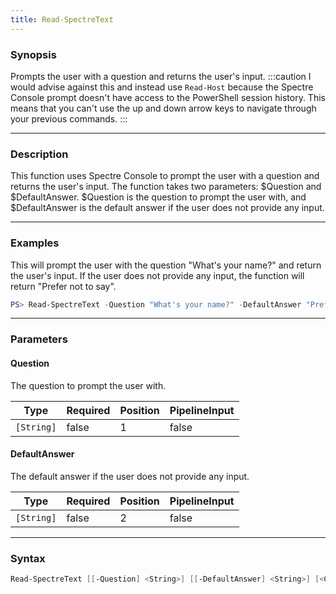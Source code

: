 ```yaml
---
title: Read-SpectreText
---
```








### Synopsis
Prompts the user with a question and returns the user's input.
:::caution
I would advise against this and instead use `Read-Host` because the Spectre Console prompt doesn't have access to the PowerShell session history. This means that you can't use the up and down arrow keys to navigate through your previous commands.
:::



---


### Description

This function uses Spectre Console to prompt the user with a question and returns the user's input. The function takes two parameters: $Question and $DefaultAnswer. $Question is the question to prompt the user with, and $DefaultAnswer is the default answer if the user does not provide any input.



---


### Examples
This will prompt the user with the question "What's your name?" and return the user's input. If the user does not provide any input, the function will return "Prefer not to say".

```powershell
PS> Read-SpectreText -Question "What's your name?" -DefaultAnswer "Prefer not to say"
```


---


### Parameters
#### **Question**

The question to prompt the user with.






|Type      |Required|Position|PipelineInput|
|----------|--------|--------|-------------|
|`[String]`|false   |1       |false        |



#### **DefaultAnswer**

The default answer if the user does not provide any input.






|Type      |Required|Position|PipelineInput|
|----------|--------|--------|-------------|
|`[String]`|false   |2       |false        |





---


### Syntax
```powershell
Read-SpectreText [[-Question] <String>] [[-DefaultAnswer] <String>] [<CommonParameters>]
```

